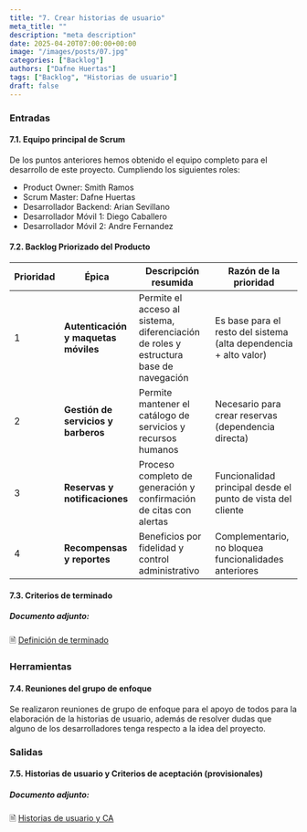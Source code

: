 ```yaml
---
title: "7. Crear historias de usuario"
meta_title: ""
description: "meta description"
date: 2025-04-20T07:00:00+00:00
image: "/images/posts/07.jpg"
categories: ["Backlog"]
authors: ["Dafne Huertas"]
tags: ["Backlog", "Historias de usuario"]
draft: false
---
```

### Entradas

#### 7.1. Equipo principal de Scrum
De los puntos anteriores hemos obtenido el equipo completo para el desarrollo de este proyecto. Cumpliendo los siguientes roles:

- Product Owner: Smith Ramos
- Scrum Master: Dafne Huertas
- Desarrollador Backend: Arian Sevillano
- Desarrollador Móvil 1: Diego Caballero
- Desarrollador Móvil 2: Andre Fernandez

#### 7.2. Backlog Priorizado del Producto

| Prioridad | Épica | Descripción resumida | Razón de la prioridad |
| --- | --- | --- | --- |
| 1 | **Autenticación y maquetas móviles** | Permite el acceso al sistema, diferenciación de roles y estructura base de navegación | Es base para el resto del sistema (alta dependencia + alto valor) |
| 2 | **Gestión de servicios y barberos** | Permite mantener el catálogo de servicios y recursos humanos | Necesario para crear reservas (dependencia directa) |
| 3 | **Reservas y notificaciones** | Proceso completo de generación y confirmación de citas con alertas | Funcionalidad principal desde el punto de vista del cliente |
| 4 | **Recompensas y reportes** | Beneficios por fidelidad y control administrativo | Complementario, no bloquea funcionalidades anteriores |

#### 7.3. Criterios de terminado

##### **Documento adjunto:**
 🗎 [Definición de terminado](https://docs.google.com/document/d/1mdGNPzBg6cgSu1y2VKBdCyRJUwqpEDIJMbl5xZcTnuw/edit?tab=t.0)

### Herramientas

#### 7.4. Reuniones del grupo de enfoque

Se realizaron reuniones de grupo de enfoque para el apoyo de todos para la elaboración de la historias de usuario, además de resolver dudas que alguno de los desarrolladores tenga respecto a la idea del proyecto.

### Salidas

#### 7.5. Historias de usuario y Criterios de aceptación (provisionales)

##### **Documento adjunto:**
 🗎 [Historias de usuario y CA](https://docs.google.com/document/d/1mdGNPzBg6cgSu1y2VKBdCyRJUwqpEDIJMbl5xZcTnuw/edit?tab=t.0)


